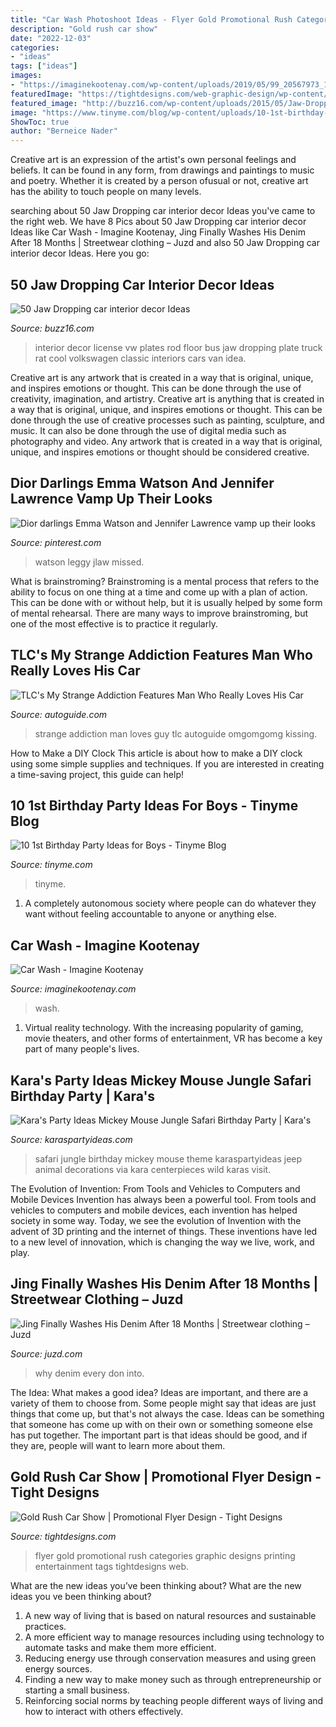 ```yaml
---
title: "Car Wash Photoshoot Ideas - Flyer Gold Promotional Rush Categories Graphic Designs Printing Entertainment Tags Tightdesigns Web"
description: "Gold rush car show"
date: "2022-12-03"
categories:
- "ideas"
tags: ["ideas"]
images:
- "https://imaginekootenay.com/wp-content/uploads/2019/05/99_20567973_10.jpg"
featuredImage: "https://tightdesigns.com/web-graphic-design/wp-content/uploads/2011/04/flyer-22.jpg"
featured_image: "http://buzz16.com/wp-content/uploads/2015/05/Jaw-Dropping-car-interior-decor-Ideas0391.jpg"
image: "https://www.tinyme.com/blog/wp-content/uploads/10-1st-birthday-party-ideas-for-boys/10-1st-Birthday-Party-Ideas-for-Boys-1.jpg"
ShowToc: true
author: "Berneice Nader"
---
```



Creative art is an expression of the artist's own personal feelings and beliefs. It can be found in any form, from drawings and paintings to music and poetry. Whether it is created by a person ofusual or not, creative art has the ability to touch people on many levels.

	

		
searching about 50 Jaw Dropping car interior decor Ideas you've came to the right web. We have 8 Pics about 50 Jaw Dropping car interior decor Ideas like Car Wash - Imagine Kootenay, Jing Finally Washes His Denim After 18 Months | Streetwear clothing – Juzd and also 50 Jaw Dropping car interior decor Ideas. Here you go:
		
    
## 50 Jaw Dropping Car Interior Decor Ideas

<img loading=lazy src="http://buzz16.com/wp-content/uploads/2015/05/Jaw-Dropping-car-interior-decor-Ideas0391.jpg" onerror="this.onerror=null;this.src='https://tse1.mm.bing.net/th?id=OIP.4lJo10khEsAYOcYn5ZszkQHaJ4&amp;pid=15.1';" alt="50 Jaw Dropping car interior decor Ideas">

_Source: buzz16.com_

>interior decor license vw plates rod floor bus jaw dropping plate truck rat cool volkswagen classic interiors cars van idea. 

	

Creative art is any artwork that is created in a way that is original, unique, and inspires emotions or thought. This can be done through the use of creativity, imagination, and artistry.
Creative art is anything that is created in a way that is original, unique, and inspires emotions or thought. This can be done through the use of creative processes such as painting, sculpture, and music. It can also be done through the use of digital media such as photography and video. Any artwork that is created in a way that is original, unique, and inspires emotions or thought should be considered creative.

    
## Dior Darlings Emma Watson And Jennifer Lawrence Vamp Up Their Looks

<img loading=lazy src="https://s-media-cache-ak0.pinimg.com/736x/33/19/6b/33196bba75c6e5ef9fa46f19516c9999.jpg" onerror="this.onerror=null;this.src='https://tse3.mm.bing.net/th?id=OIP.gQy1DZEmBSsIpKoHhpLtYQHaKO&amp;pid=15.1';" alt="Dior darlings Emma Watson and Jennifer Lawrence vamp up their looks">

_Source: pinterest.com_

>watson leggy jlaw missed. 

	

What is brainstroming? Brainstroming is a mental process that refers to the ability to focus on one thing at a time and come up with a plan of action. This can be done with or without help, but it is usually helped by some form of mental rehearsal. There are many ways to improve brainstroming, but one of the most effective is to practice it regularly.

    
## TLC&#039;s My Strange Addiction Features Man Who Really Loves His Car

<img loading=lazy src="https://www.autoguide.com/auto-news/wp-content/uploads/2012/02/man-loves-car-my-strange-addiction.jpg" onerror="this.onerror=null;this.src='https://tse3.mm.bing.net/th?id=OIP.2x-z-oSpltv3txQTyVaZNAHaED&amp;pid=15.1';" alt="TLC&#039;s My Strange Addiction Features Man Who Really Loves His Car">

_Source: autoguide.com_

>strange addiction man loves guy tlc autoguide omgomgomg kissing. 

	

How to Make a DIY Clock
This article is about how to make a DIY clock using some simple supplies and techniques. If you are interested in creating a time-saving project, this guide can help!

    
## 10 1st Birthday Party Ideas For Boys - Tinyme Blog

<img loading=lazy src="https://www.tinyme.com/blog/wp-content/uploads/10-1st-birthday-party-ideas-for-boys/10-1st-Birthday-Party-Ideas-for-Boys-1.jpg" onerror="this.onerror=null;this.src='https://tse1.mm.bing.net/th?id=OIP.1kHzk0fs6C5dvvbpsW19iwHaLJ&amp;pid=15.1';" alt="10 1st Birthday Party Ideas for Boys - Tinyme Blog">

_Source: tinyme.com_

>tinyme. 

	

1. A completely autonomous society where people can do whatever they want without feeling accountable to anyone or anything else. 

    
## Car Wash - Imagine Kootenay

<img loading=lazy src="https://imaginekootenay.com/wp-content/uploads/2019/05/99_20567973_10.jpg" onerror="this.onerror=null;this.src='https://tse1.mm.bing.net/th?id=OIP.ai68EsVa_x06FGu-MeBvjgHaLH&amp;pid=15.1';" alt="Car Wash - Imagine Kootenay">

_Source: imaginekootenay.com_

>wash. 

	

1. Virtual reality technology. With the increasing popularity of gaming, movie theaters, and other forms of entertainment, VR has become a key part of many people's lives.

    
## Kara&#039;s Party Ideas Mickey Mouse Jungle Safari Birthday Party | Kara&#039;s

<img loading=lazy src="https://karaspartyideas.com/wp-content/uploads/2016/04/Mickey-Mouse-Jungle-Safari-Birthday-Party-via-Karas-Party-Ideas-KarasPartyIdeas.com37.jpeg" onerror="this.onerror=null;this.src='https://tse2.mm.bing.net/th?id=OIP.B8cM76jT6hnN2JNZTFLp2QHaLH&amp;pid=15.1';" alt="Kara&#039;s Party Ideas Mickey Mouse Jungle Safari Birthday Party | Kara&#039;s">

_Source: karaspartyideas.com_

>safari jungle birthday mickey mouse theme karaspartyideas jeep animal decorations via kara centerpieces wild karas visit. 

	

The Evolution of Invention: From Tools and Vehicles to Computers and Mobile Devices
Invention has always been a powerful tool. From tools and vehicles to computers and mobile devices, each invention has helped society in some way. Today, we see the evolution of Invention with the advent of 3D printing and the internet of things. These inventions have led to a new level of innovation, which is changing the way we live, work, and play.

    
## Jing Finally Washes His Denim After 18 Months | Streetwear Clothing – Juzd

<img loading=lazy src="http://4.bp.blogspot.com/_k8ZSlgZUqmE/S0-WhqwkgLI/AAAAAAAAAEE/_IBZd-lQxpU/s400/5.JPG" onerror="this.onerror=null;this.src='https://tse1.mm.bing.net/th?id=OIP.WLTWQ73zgTP-KPAt5lOn3wAAAA&amp;pid=15.1';" alt="Jing Finally Washes His Denim After 18 Months | Streetwear clothing – Juzd">

_Source: juzd.com_

>why denim every don into. 

	

The Idea: What makes a good idea?
Ideas are important, and there are a variety of them to choose from. Some people might say that ideas are just things that come up, but that's not always the case. Ideas can be something that someone has come up with on their own or something someone else has put together. The important part is that ideas should be good, and if they are, people will want to learn more about them.

    
## Gold Rush Car Show | Promotional Flyer Design - Tight Designs

<img loading=lazy src="https://tightdesigns.com/web-graphic-design/wp-content/uploads/2011/04/flyer-22.jpg" onerror="this.onerror=null;this.src='https://tse2.mm.bing.net/th?id=OIP.CSdw3PUlqRh0dM7X2tQfUQHaLH&amp;pid=15.1';" alt="Gold Rush Car Show | Promotional Flyer Design - Tight Designs">

_Source: tightdesigns.com_

>flyer gold promotional rush categories graphic designs printing entertainment tags tightdesigns web. 

	

What are the new ideas you’ve been thinking about?
What are the new ideas you ve been thinking about? 

1. A new way of living that is based on natural resources and sustainable practices. 
2. A more efficient way to manage resources including using technology to automate tasks and make them more efficient. 
3. Reducing energy use through conservation measures and using green energy sources. 
4. Finding a new way to make money such as through entrepreneurship or starting a small business. 
5. Reinforcing social norms by teaching people different ways of living and how to interact with others effectively.

